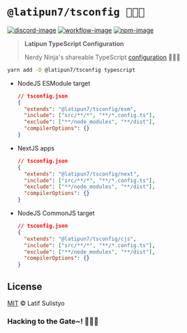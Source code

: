 # `@latipun7/tsconfig 🐱‍👤🎯`

[![discord-image]][discord-url]
[![workflow-image]][workflow-url]
[![npm-image]][npm-url]

> **Latipun TypeScript Configuration**
>
> Nerdy Ninja's shareable TypeScript [configuration](https://www.typescriptlang.org/tsconfig/) 🐱‍👤🎯

```sh
yarn add -D @latipun7/tsconfig typescript
```

- NodeJS ESModule target

  ```json
  // tsconfig.json
  {
    "extends": "@latipun7/tsconfig/esm",
    "include": ["src/**/*", "**/*.config.ts"],
    "exclude": ["**/node_modules", "**/dist"],
    "compilerOptions": {}
  }
  ```

- NextJS apps

  ```json
  // tsconfig.json
  {
    "extends": "@latipun7/tsconfig/next",
    "include": ["src/**/*", "**/*.config.ts"],
    "exclude": ["**/node_modules", "**/dist"],
    "compilerOptions": {}
  }
  ```

- NodeJS CommonJS target

  ```json
  // tsconfig.json
  {
    "extends": "@latipun7/tsconfig/cjs",
    "include": ["src/**/*", "**/*.config.ts"],
    "exclude": ["**/node_modules", "**/dist"],
    "compilerOptions": {}
  }
  ```

## License

[MIT] © Latif Sulistyo

### Hacking to the Gate~! 🐱‍💻🎶

<!-- Variables -->

[discord-image]: https://img.shields.io/discord/758271814153011201?label=Developers%20Indonesia&logo=discord&style=flat-square
[discord-url]: https://discord.gg/njSj2Nq "Chat and discuss at Developers Indonesia"
[workflow-image]: https://img.shields.io/github/workflow/status/latipun7/library/Continuous%20Integration%20and%20Continuous%20Delivery%20%E2%9A%99%F0%9F%9A%80?label=CI%2FCD&logo=github%20actions&style=flat-square
[workflow-url]: https://github.com/latipun7/library/actions "GitHub Actions"
[npm-image]: https://img.shields.io/npm/v/@latipun7/tsconfig?label=package&logo=npm&style=flat-square
[npm-url]: https://npmjs.org/package/@latipun7/tsconfig "@latipun7/tsconfig on NPM"
[mit]: https://github.com/latipun7/library/blob/main/license "MIT License"
